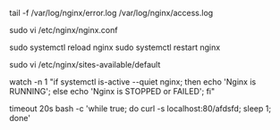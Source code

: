 tail -f /var/log/nginx/error.log /var/log/nginx/access.log

sudo vi /etc/nginx/nginx.conf


sudo systemctl reload nginx
sudo systemctl restart nginx

sudo vi /etc/nginx/sites-available/default


watch -n 1 "if systemctl is-active --quiet nginx; then echo 'Nginx is RUNNING'; else echo 'Nginx is STOPPED or FAILED'; fi"

timeout 20s bash -c 'while true; do curl -s localhost:80/afdsfd; sleep 1; done'